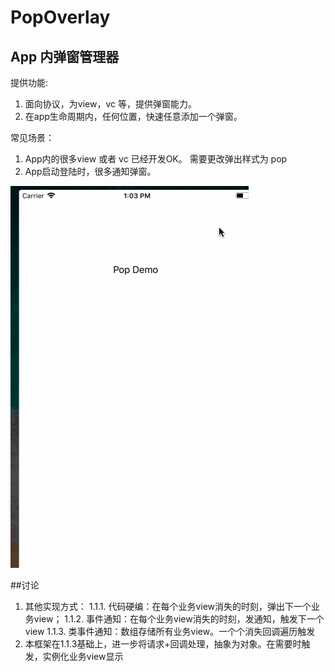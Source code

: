 # PopOverlay

## App 内弹窗管理器 

提供功能:
1. 面向协议，为view，vc 等，提供弹窗能力。
2. 在app生命周期内，任何位置，快速任意添加一个弹窗。

常见场景：
1. App内的很多view 或者 vc 已经开发OK。 需要更改弹出样式为 pop
2. App启动登陆时，很多通知弹窗。

![alt](./recode.gif)

##讨论
1. 其他实现方式：
1.1.1. 代码硬编：在每个业务view消失的时刻，弹出下一个业务view；
1.1.2. 事件通知：在每个业务view消失的时刻，发通知，触发下一个view
1.1.3. 类事件通知：数组存储所有业务view。一个个消失回调遍历触发
2.  本框架在1.1.3基础上，进一步将请求+回调处理，抽象为对象。在需要时触发，实例化业务view显示